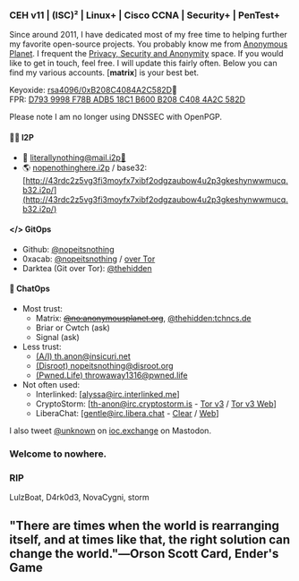 ### CEH v11 | (ISC)² | Linux+ | Cisco CCNA | Security+ | PenTest+

Since around 2011, I have dedicated most of my free time to helping further my favorite open-source projects. You probably know me from [Anonymous Planet](https://anonymousplanet.org/). I frequent the [Privacy, Security and Anonymity](https://matrix.to/#/#privacy-security-anonymity:matrix.org) space. If you would like to get in touch, feel free. I will update this fairly often. Below you can find my various accounts. [**matrix**] is your best bet.

Keyoxide: [rsa4096/0xB208C4084A2C582D](https://keyoxide.org/hkp/no%40anonymousplanet.org)🔑  
FPR: [D793 9998 F78B ADB5 18C1 B600 B208 C408 4A2C 582D](/pgp.txt)  

Please note I am no longer using DNSSEC with OpenPGP.

#### 🕵🏻 I2P
- 📧 [literallynothing@mail.i2p](mailto:literallynothing@mail.i2p)[🔑](/pgp.txt)
- 🌎 [nopenothinghere.i2p](http://nopenothinghere.i2p/) / base32: [http://43rdc2z5vg3fi3moyfx7xibf2odgzaubow4u2p3gkeshynwwmucq.b32.i2p/](http://43rdc2z5vg3fi3moyfx7xibf2odgzaubow4u2p3gkeshynwwmucq.b32.i2p/)  


#### </> GitOps  
- Github:
<a rel="me" href="https://github.com/nopeitsnothing">@nopeitsnothing</a>
- 0xacab: <a rel="me" href="https://0xacab.org/nopeitsnothing">@nopeitsnothing</a> / [over Tor](http://wmj5kiic7b6kjplpbvwadnht2nh2qnkbnqtcv3dyvpqtz7ssbssftxid.onion/nopeitsnothing)
- Darktea (Git over Tor): [@thehidden](http://it7otdanqu7ktntxzm427cba6i53w6wlanlh23v5i3siqmos47pzhvyd.onion/thehidden)

#### 💭 ChatOps
- Most trust:  
  - Matrix: [~~@no:anonymousplanet.org~~](https://matrix.to/#/@no:anonymousplanet.org), [@thehidden:tchncs.de](https://matrix.to/#/@thehidden:tchncs.de)
  - Briar or Cwtch (ask)
  - Signal (ask)
- Less trust:  
  - [(A/I) th.anon@insicuri.net](xmpp:th.anon@insicuri.net)  
  - [(Disroot) nopeitsnothing@disroot.org](xmpp:nopeitsnothing@disroot.org)    
  - [(Pwned.Life) throwaway1316@pwned.life](xmpp:throwaway1316@pwned.life)  
- Not often used:  
  - Interlinked: \[[alyssa@irc.interlinked.me](irc://irc.interlinked.me/alyssa)\]
  - CryptoStorm: \[[th-anon@irc.cryptostorm.is](irc://irc.cryptostorm.is/th-anon) - [Tor v3](ircs://stormwio4d5qkewys7ymh5lezxs35qweyomvyeqddcxgkslt3sfltsad.onion:6697/cryptostorm) / [Tor v3 Web](http://stormu36id5e62n2i7kq3v7batuy34dimpijx5euklgl5bwi65eaycyd.onion/chat/)\]  
  - LiberaChat: \[[gentle@irc.libera.chat](irc://irc.libera.chat/) - [Clear](ircs://irc.libera.chat:6697) / [Web](https://web.libera.chat/)\]  

I also tweet <a href="https://ioc.exchange/@unknown">@unknown</a> on [ioc.exchange](https://ioc.exchange) on Mastodon.

### Welcome to nowhere.

### RIP
LulzBoat, D4rk0d3, NovaCygni, storm

## "There are times when the world is rearranging itself, and at times like that, the right solution can change the world."―Orson Scott Card, Ender's Game
